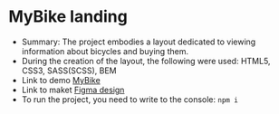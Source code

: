 # MyBike landing

- Summary: The project embodies a layout dedicated to viewing information about bicycles and buying them.
- During the creation of the layout, the following were used: HTML5, CSS3, SASS(SCSS), BEM
- Link to demo [MyBike](https://desertiks.github.io/mybike-landing/)
- Link to maket [Figma design](https://www.figma.com/file/Ic3SlZjkATYaS7uTifZAIk/BIKE?node-id=0%3A1)
- To run the project, you need to write to the console: `npm i`
